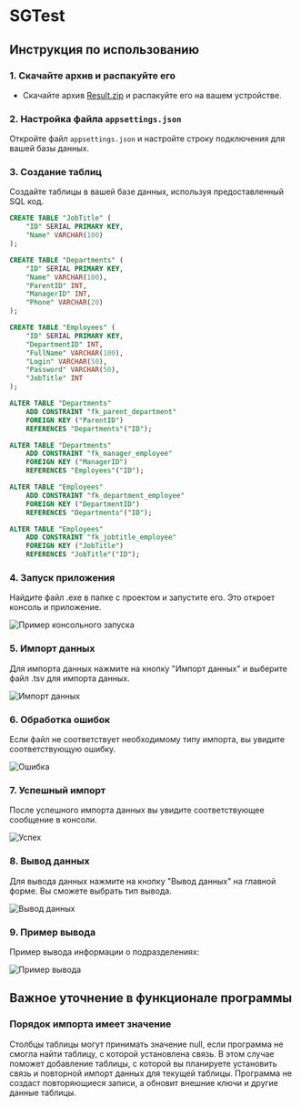 # SGTest

## Инструкция по использованию

### 1. Скачайте архив и распакуйте его
- Скачайте архив [Result.zip](https://github.com/RomanGleizer/SGTest/files/14219584/Result.zip) и распакуйте его на вашем устройстве.

### 2. Настройка файла `appsettings.json`
Откройте файл `appsettings.json` и настройте строку подключения для вашей базы данных.

### 3. Создание таблиц
Создайте таблицы в вашей базе данных, используя предоставленный SQL код.

```SQL
CREATE TABLE "JobTitle" (
    "ID" SERIAL PRIMARY KEY,
    "Name" VARCHAR(100)
);

CREATE TABLE "Departments" (
    "ID" SERIAL PRIMARY KEY,
    "Name" VARCHAR(100),
    "ParentID" INT,
    "ManagerID" INT,
    "Phone" VARCHAR(20)
);

CREATE TABLE "Employees" (
    "ID" SERIAL PRIMARY KEY,
    "DepartmentID" INT,
    "FullName" VARCHAR(100),
    "Login" VARCHAR(50),
    "Password" VARCHAR(50),
    "JobTitle" INT
);

ALTER TABLE "Departments"
    ADD CONSTRAINT "fk_parent_department"
    FOREIGN KEY ("ParentID")
    REFERENCES "Departments"("ID");

ALTER TABLE "Departments"
    ADD CONSTRAINT "fk_manager_employee"
    FOREIGN KEY ("ManagerID")
    REFERENCES "Employees"("ID");

ALTER TABLE "Employees"
    ADD CONSTRAINT "fk_department_employee"
    FOREIGN KEY ("DepartmentID")
    REFERENCES "Departments"("ID");

ALTER TABLE "Employees"
    ADD CONSTRAINT "fk_jobtitle_employee"
    FOREIGN KEY ("JobTitle")
    REFERENCES "JobTitle"("ID");
```

### 4. Запуск приложения
Найдите файл .exe в папке с проектом и запустите его. Это откроет консоль и приложение.

![Пример консольного запуска](https://github.com/RomanGleizer/SGTest/assets/125725530/55a39429-cf2a-4e35-a26f-08c982cbb90d)

### 5. Импорт данных
Для импорта данных нажмите на кнопку "Импорт данных" и выберите файл .tsv для импорта данных.

![Импорт данных](https://github.com/RomanGleizer/SGTest/assets/125725530/8712824e-98bb-4f3c-963b-b816d60863c9)

### 6. Обработка ошибок
Если файл не соответствует необходимому типу импорта, вы увидите соответствующую ошибку.

![Ошибка](https://github.com/RomanGleizer/SGTest/assets/125725530/0c1b0e76-f959-4761-8db9-07f3b39c56f9)

### 7. Успешный импорт
После успешного импорта данных вы увидите соответствующее сообщение в консоли.

![Успех](https://github.com/RomanGleizer/SGTest/assets/125725530/24cb148c-a61f-4228-b644-23bbcc72b743)

### 8. Вывод данных
Для вывода данных нажмите на кнопку "Вывод данных" на главной форме. Вы сможете выбрать тип вывода.

![Вывод данных](https://github.com/RomanGleizer/SGTest/assets/125725530/34da0ba9-3fa8-4cdd-b716-8491fdf351bf)

### 9. Пример вывода
Пример вывода информации о подразделениях:

![Пример вывода](https://github.com/RomanGleizer/SGTest/assets/125725530/c9be4e00-248f-4d46-9471-fb60c8719d6f)

## Важное уточнение в функционале программы

### Порядок импорта имеет значение
Столбцы таблицы могут принимать значение null, если программа не смогла найти таблицу, с которой установлена связь. В этом случае поможет добавление таблицы, с которой вы планируете установить связь и повторной импорт данных для текущей таблицы. Программа не создаст повторяющиеся записи, а обновит внешние ключи и другие данные таблицы.
